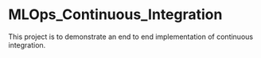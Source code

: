 # MLOps_Continuous_Integration
This project is to demonstrate an end to end implementation of continuous integration.
